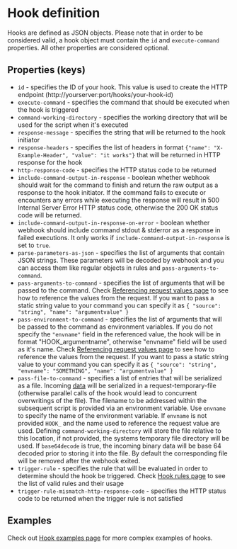 # Hook definition
Hooks are defined as JSON objects. Please note that in order to be considered valid, a hook object must contain the `id` and `execute-command` properties. All other properties are considered optional.

## Properties (keys)

 * `id` - specifies the ID of your hook. This value is used to create the HTTP endpoint (http://yourserver:port/hooks/your-hook-id)
 * `execute-command` - specifies the command that should be executed when the hook is triggered
 * `command-working-directory` - specifies the working directory that will be used for the script when it's executed
 * `response-message` - specifies the string that will be returned to the hook initiator
 * `response-headers` - specifies the list of headers in format `{"name": "X-Example-Header", "value": "it works"}` that will be returned in HTTP response for the hook
 * `http-response-code` - specifies the HTTP status code to be returned
 * `include-command-output-in-response` - boolean whether webhook should wait for the command to finish and return the raw output as a response to the hook initiator. If the command fails to execute or encounters any errors while executing the response will result in 500 Internal Server Error HTTP status code, otherwise the 200 OK status code will be returned.
 * `include-command-output-in-response-on-error` - boolean whether webhook should include command stdout & stderror as a response in failed executions. It only works if `include-command-output-in-response` is set to `true`.
 * `parse-parameters-as-json` - specifies the list of arguments that contain JSON strings. These parameters will be decoded by webhook and you can access them like regular objects in rules and `pass-arguments-to-command`.
 * `pass-arguments-to-command` - specifies the list of arguments that will be passed to the command. Check [Referencing request values page](Referencing-Request-Values.md) to see how to reference the values from the request. If you want to pass a static string value to your command you can specify it as
`{ "source": "string", "name": "argumentvalue" }`
 * `pass-environment-to-command` - specifies the list of arguments that will be passed to the command as environment variables. If you do not specify the `"envname"` field in the referenced value, the hook will be in format "HOOK_argumentname", otherwise "envname" field will be used as it's name. Check [Referencing request values page](Referencing-Request-Values.md) to see how to reference the values from the request. If you want to pass a static string value to your command you can specify it as
`{ "source": "string", "envname": "SOMETHING", "name": "argumentvalue" }`
* `pass-file-to-command` - specifies a list of entries that will be serialized as a file. Incoming [data](Referencing-Request-Values.md) will be serialized in a request-temporary-file (otherwise parallel calls of the hook would lead to concurrent overwritings of the file). The filename to be addressed within the subsequent script is provided via an environment variable. Use `envname` to specify the name of the environment variable. If `envname` is not provided `HOOK_` and the name used to reference the request value are used. Defining `command-working-directory` will store the file relative to this location, if not provided, the systems temporary file directory will be used.  If `base64decode` is true, the incoming binary data will be base 64 decoded prior to storing it into the file. By default the corresponding file will be removed after the webhook exited.
 * `trigger-rule` - specifies the rule that will be evaluated in order to determine should the hook be triggered. Check [Hook rules page](Hook-Rules.md) to see the list of valid rules and their usage
 * `trigger-rule-mismatch-http-response-code` - specifies the HTTP status code to be returned when the trigger rule is not satisfied

## Examples
Check out [Hook examples page](Hook-Examples.md) for more complex examples of hooks.
